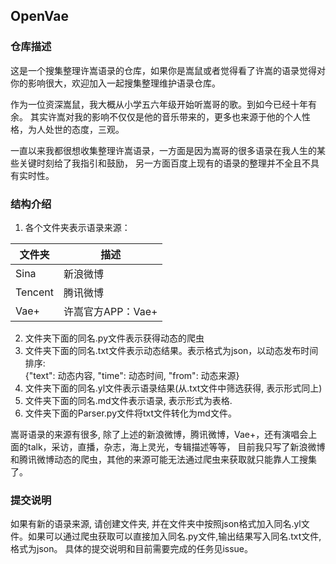 ## OpenVae
### 仓库描述
这是一个搜集整理许嵩语录的仓库，如果你是嵩鼠或者觉得看了许嵩的语录觉得对你的影响很大，欢迎加入一起搜集整理维护语录仓库。  

作为一位资深嵩鼠，我大概从小学五六年级开始听嵩哥的歌。到如今已经十年有余。
其实许嵩对我的影响不仅仅是他的音乐带来的，更多也来源于他的个人性格，为人处世的态度，三观。

一直以来我都很想收集整理许嵩语录，一方面是因为嵩哥的很多语录在我人生的某些关键时刻给了我指引和鼓励，
另一方面百度上现有的语录的整理并不全且不具有实时性。

### 结构介绍
1. 各个文件夹表示语录来源：  

| 文件夹 | 描述 |  
| --- | --- |  
| Sina | 新浪微博 |  
| Tencent | 腾讯微博 |  
| Vae+ | 许嵩官方APP：Vae+  |  

2. 文件夹下面的同名.py文件表示获得动态的爬虫  
3. 文件夹下面的同名.txt文件表示动态结果。表示格式为json，以动态发布时间排序:    
{"text": 动态内容, "time": 动态时间, "from": 动态来源}  
4. 文件夹下面的同名.yl文件表示语录结果(从.txt文件中筛选获得, 表示形式同上)  
5. 文件夹下面的同名.md文件表示语录, 表示形式为表格.  
6. 文件夹下面的Parser.py文件将txt文件转化为md文件。

嵩哥语录的来源有很多, 除了上述的新浪微博，腾讯微博，Vae+，还有演唱会上面的talk，采访，直播，杂志，海上灵光，专辑描述等等，
目前我只写了新浪微博和腾讯微博动态的爬虫，其他的来源可能无法通过爬虫来获取就只能靠人工搜集了。  

### 提交说明
如果有新的语录来源, 请创建文件夹, 并在文件夹中按照json格式加入同名.yl文件。如果可以通过爬虫获取可以直接加入同名.py文件,输出结果写入同名.txt文件, 格式为json。
具体的提交说明和目前需要完成的任务见issue。

